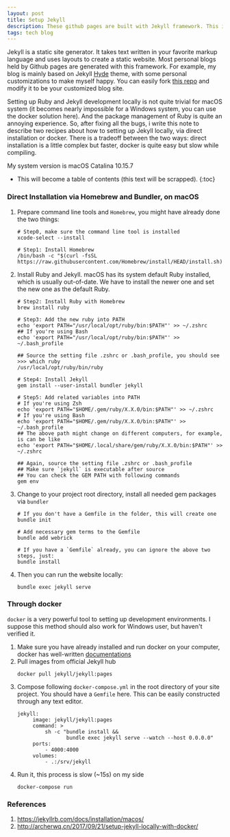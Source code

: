 ```yaml
---
layout: post
title: Setup Jekyll
description: These github pages are built with Jekyll framework. This is a note about how to setup Ruby and Jekyll development env locally, through direct installation or docker.
tags: tech blog
---
```


Jekyll is a static site generator. It takes text written in your favorite markup language and uses layouts to create a static website. 
Most personal blogs held by Github pages are generated with this framework. For example, my blog is mainly based on Jekyll [Hyde](https://github.com/poole/hyde) theme, with some personal customizations to make myself happy. 
You can easily fork [this repo](https://github.com/minhuanli/minhuanli.github.io) and modify it to be your customized blog site.

Setting up Ruby and Jekyll development locally is not quite trivial for macOS system (it becomes nearly impossible for a Windows system, you can use the docker solution here). And the package management of Ruby is quite an annoying experience. 
So, after fixing all the bugs, i write this note to describe two recipes about how to setting up Jekyll locally, via direct installation or docker. There is a tradeoff between the two ways: direct installation is a little complex but faster, docker is quite easy but slow while compiling.

My system version is macOS Catalina 10.15.7

* This will become a table of contents (this text will be scrapped).
{:toc}

### Direct Installation via Homebrew and Bundler, on macOS

1. Prepare command line tools and `Homebrew`, you might have already done the two things:
    ```shell
   # Step0, make sure the command line tool is installed
   xcode-select --install

   # Step1: Install Homebrew
   /bin/bash -c "$(curl -fsSL https://raw.githubusercontent.com/Homebrew/install/HEAD/install.sh)"
    ```
2. Install Ruby and Jekyll. macOS has its system default Ruby installed, which is usually out-of-date. 
   We have to install the newer one and set the new one as the default Ruby.
   ```shell
   # Step2: Install Ruby with Homebrew
   brew install ruby

   # Step3: Add the new ruby into PATH
   echo 'export PATH="/usr/local/opt/ruby/bin:$PATH"' >> ~/.zshrc
   ## If you're using Bash
   echo 'export PATH="/usr/local/opt/ruby/bin:$PATH"' >> ~/.bash_profile

   ## Source the setting file .zshrc or .bash_profile, you should see
   >>> which ruby
   /usr/local/opt/ruby/bin/ruby

   # Step4: Install Jekyll
   gem install --user-install bundler jekyll

   # Step5: Add related variables into PATH
   # If you're using Zsh
   echo 'export PATH="$HOME/.gem/ruby/X.X.0/bin:$PATH"' >> ~/.zshrc
   # If you're using Bash
   echo 'export PATH="$HOME/.gem/ruby/X.X.0/bin:$PATH"' >> ~/.bash_profile
   ## The above path might change on different computers, for example, is can be like
   echo 'export PATH="$HOME/.local/share/gem/ruby/X.X.0/bin:$PATH"' >> ~/.zshrc

   ## Again, source the setting file .zshrc or .bash_profile
   ## Make sure `jekyll` is executable after source
   ## You can check the GEM PATH with following commands
   gem env
   ```
3. Change to your project root directory, install all needed gem packages via `bundler`
   ```shell
   # If you don't have a Gemfile in the folder, this will create one
   bundle init
   
   # Add necessary gem terms to the Gemfile
   bundle add webrick
   
   # If you have a `Gemfile` already, you can ignore the above two steps, just:
   bundle install
   ```
4. Then you can run the website locally:
   ```shell
   bundle exec jekyll serve
   ```

### Through docker

`docker` is a very powerful tool to setting up development environments. I suppose this method should also work for Windows user, but haven't verified it.
1. Make sure you have already installed and run docker on your computer, docker has well-written [documentations](https://docs.docker.com/get-docker/)
2. Pull images from official Jekyll hub
   ```shell
   docker pull jekyll/jekyll:pages
   ```
3. Compose following `docker-compose.yml` in the root directory of your site project. You should have a `Gemfile` here. This can be easily constructed through any text editor.
   ```shell
   jekyll:
        image: jekyll/jekyll:pages
        command: >
            sh -c "bundle install &&
                   bundle exec jekyll serve --watch --host 0.0.0.0"
        ports:
            - 4000:4000
        volumes:
            - .:/srv/jekyll
   ```
4. Run it, this process is slow (~15s) on my side
   ```shell
   docker-compose run
   ```

### References

1. <https://jekyllrb.com/docs/installation/macos/>
2. <http://archerwq.cn/2017/09/21/setup-jekyll-locally-with-docker/>